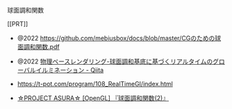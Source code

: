 球面調和関数

[[PRT]]

- @2022 https://github.com/mebiusbox/docs/blob/master/CGのための球面調和関数.pdf
- @2022 [物理ベースレンダリング-球面調和基底に基づくリアルタイムのグローバルイルミネーション - Qiita](https://qiita.com/UWATechnology/items/d7b8a03961b63a3570bb)
- https://t-pot.com/program/108_RealTimeGI/index.html

- [☆PROJECT ASURA☆ [OpenGL] 『球面調和関数(2)』](http://asura.iaigiri.com/OpenGL/gl69.html)